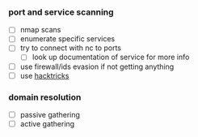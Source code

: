 ### port and service scanning
- [ ] nmap scans
- [ ] enumerate specific services
- [ ] try to connect with nc to ports
	- [ ] look up documentation of service for more info
- [ ] use firewall/ids evasion if not getting anything
- [ ] use [hacktricks](https://book.hacktricks.xyz/generic-methodologies-and-resources/pentesting-network)

### domain resolution
- [ ] passive gathering
- [ ] active gathering
